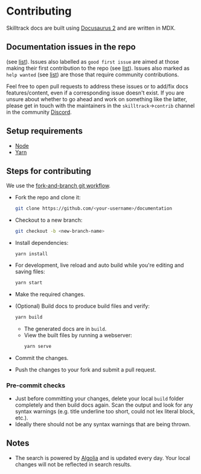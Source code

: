 # Contributing

Skilltrack docs are built using [Docusaurus 2](https://docusaurus.io/) and are written in MDX.

## Documentation issues in the repo
 
(see [list](https://github.com/skilltrack-ai/documentation/issues)). 
Issues also labelled as `good first issue`  are aimed at those making their first contribution to the repo 
(see [list](https://github.com/skilltrack-ai/documentation/issues?utf8=%E2%9C%93&q=is%3Aissue+is%3Aopen++label%3Ac%2Fdocs+label%3A%22good+first+issue%22)). 
Issues also marked as `help wanted` 
(see [list](https://github.com/skilltrack-ai/documentation/issues?utf8=%E2%9C%93&q=is%3Aissue+is%3Aopen++label%3Ac%2Fdocs+label%3A%22help+wanted%22)) 
are those that require community contributions.

Feel free to open pull requests to address these issues or to add/fix  docs features/content, even if a 
corresponding issue doesn't exist. If you are unsure about whether to go ahead and work on something like 
the latter, please get in touch with the maintainers in the `skilltrack`->`contrib` channel in the 
community [Discord](https://discord.gg/4J768p9J).

## Setup requirements

- [Node](https://nodejs.org/)
- [Yarn](https://yarnpkg.com/getting-started)

## Steps for contributing

We use the [fork-and-branch git workflow](https://blog.scottlowe.org/2015/01/27/using-fork-branch-git-workflow/).

- Fork the repo and clone it:
  ```bash
  git clone https://github.com/<your-username>/documentation
  ```
- Checkout to a new branch:
  ```bash
  git checkout -b <new-branch-name>
  ```
- Install dependencies:
  ```
  yarn install
  ```
- For development, live reload and auto build while you're editing and saving files:
  ```bash
  yarn start
  ```
- Make the required changes.
- (Optional) Build docs to produce build files and verify:
    ```bash
    yarn build
    ```
    - The generated docs are in `build`.
    - View the built files by running a webserver:
        ```bash
        yarn serve
        ```

- Commit the changes.
- Push the changes to your fork and submit a pull request.

### Pre-commit checks
- Just before committing your changes, delete your local `build` folder completely and then build docs again. Scan the 
output and look for any syntax warnings (e.g. title underline too short, could not lex literal block, etc.).
- Ideally there should not be any syntax warnings that are being thrown.

## Notes
- The search is powered by [Algolia](https://www.algolia.com/) and is updated every day. Your local changes 
will not be reflected in search results.        
